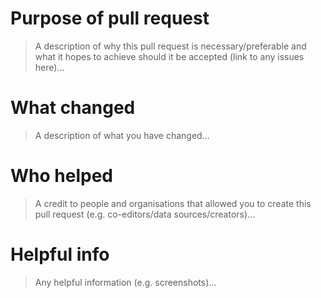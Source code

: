 <!-- Check out CONTRIBUTING.md -->

# Purpose of pull request
> A description of why this pull request is necessary/preferable and what it hopes to achieve should it be accepted (link to any issues here)...

<!-- write here -->

# What changed
> A description of what you have changed...

<!-- write here -->

# Who helped
> A credit to people and organisations that allowed you to create this pull request (e.g. co-editors/data sources/creators)...

<!-- write here -->

# Helpful info
> Any helpful information (e.g. screenshots)...

<!-- write here -->
